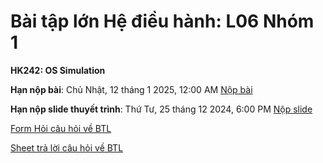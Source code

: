 # Bài tập lớn Hệ điều hành: L06 Nhóm 1

**HK242: OS Simulation**

**Hạn nộp bài**: Chủ Nhật, 12 tháng 1 2025, 12:00 AM [Nộp bài](https://lms.hcmut.edu.vn/mod/assign/view.php?id=452059)

**Hạn nộp slide thuyết trình**: Thứ Tư, 25 tháng 12 2024, 6:00 PM  [Nộp slide](https://lms.hcmut.edu.vn/mod/assign/view.php?id=452067)

[Form Hỏi câu hỏi về BTL](https://docs.google.com/forms/d/e/1FAIpQLSf7-MHl84ohImqb1Akzb8C0GO5VlQxFMCV_IBNxgPgZPa3j-w/viewform)

[Sheet trả lời câu hỏi về BTL](https://docs.google.com/spreadsheets/d/1e1GV4gecZEIcA3LYIfJBZ0k38sjQxUrTfZONe9T0NFU/edit?usp=sharing)